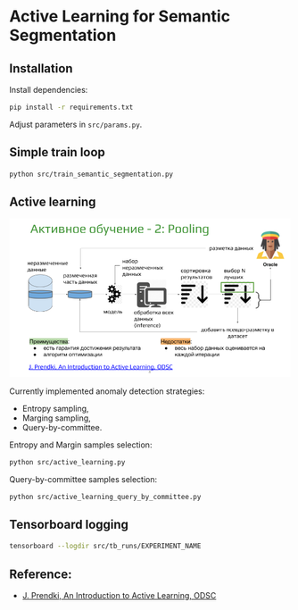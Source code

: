 # Active Learning for Semantic Segmentation

## Installation

Install dependencies:
```bash
pip install -r requirements.txt
```
Adjust parameters in `src/params.py`.


## Simple train loop

```bash
python src/train_semantic_segmentation.py
```


## Active learning

<img src="src/ActiveLearningPooling.png">

Currently implemented anomaly detection strategies:
- Entropy sampling,
- Marging sampling,
- Query-by-committee.

Entropy and Margin samples selection:
```bash
python src/active_learning.py
```

Query-by-committee samples selection:
```bash
python src/active_learning_query_by_committee.py
```

## Tensorboard logging

```bash
tensorboard --logdir src/tb_runs/EXPERIMENT_NAME
```

## Reference:
- [J. Prendki, An Introduction to Active Learning, ODSC](https://opendatascience.com/an-introduction-to-active-learning/)